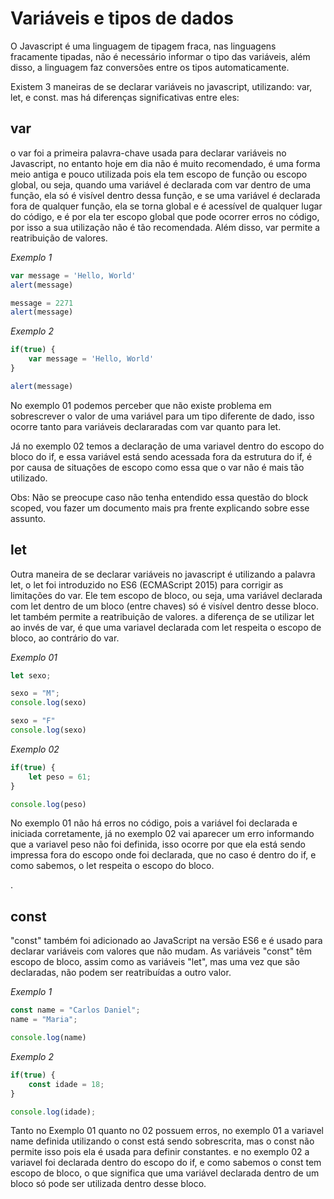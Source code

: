 # Variáveis e tipos de dados

O Javascript é uma linguagem de tipagem fraca, nas linguagens fracamente tipadas, não é necessário informar o tipo das variáveis, além disso, a linguagem faz conversões entre os tipos automaticamente. 

Existem 3 maneiras de se declarar variáveis no javascript, utilizando: var, let, e const. mas há diferenças significativas entre eles:


## **var**

o var foi a primeira palavra-chave usada para declarar variáveis no Javascript, no entanto hoje em dia não é muito recomendado, é uma forma meio antiga e pouco utilizada pois ela tem escopo de função ou escopo global, ou seja, quando uma variável é declarada com var dentro de uma função, ela só é visível dentro dessa função, e se uma variável é declarada fora de qualquer função, ela se torna global e é acessível de qualquer lugar do código, e é por ela ter escopo global que pode ocorrer erros no código, por isso a sua utilização não é tão recomendada. Além disso, var permite a reatribuição de valores.

*Exemplo 1*
```js
var message = 'Hello, World'
alert(message)

message = 2271
alert(message)
```

*Exemplo 2*
```js
if(true) {
    var message = 'Hello, World'
}

alert(message)
```

No exemplo 01 podemos perceber que não existe problema em sobrescrever o valor de uma variável para um tipo diferente de dado, isso ocorre tanto para variáveis declararadas com var quanto para let.

Já no exemplo 02 temos a declaração de uma variavel dentro do escopo do bloco do if, e essa variável está sendo acessada fora da estrutura do if, é por causa de situações de escopo como essa que o var não é mais tão utilizado.

Obs: Não se preocupe caso não tenha entendido essa questão do block scoped, vou fazer um documento mais pra frente explicando sobre esse assunto.


## **let**
Outra maneira de se declarar variáveis no javascript é  utilizando a palavra let, o let foi introduzido no ES6 (ECMAScript 2015) para corrigir as limitações do var. Ele tem escopo de bloco, ou seja, uma variável declarada com let dentro de um bloco (entre chaves) só é visível dentro desse bloco. let também permite a reatribuição de valores. a diferença de se utilizar let ao invés de var, é que uma variavel declarada com let respeita o escopo de bloco, ao contrário do var.

*Exemplo 01*

```js
let sexo;

sexo = "M";
console.log(sexo)

sexo = "F"
console.log(sexo)
```

*Exemplo 02*

```js
if(true) {
    let peso = 61;
} 

console.log(peso)
```

No exemplo 01 não há erros no código, pois a variável foi declarada e iniciada corretamente, já no exemplo 02 vai aparecer um erro informando que a variavel peso não foi definida, isso ocorre por que ela está sendo impressa fora do escopo onde foi declarada, que no caso é dentro do if, e como sabemos, o let respeita o escopo do bloco.

.
## **const**
"const" também foi adicionado ao JavaScript na versão ES6 e é usado para declarar variáveis com valores que não mudam. As variáveis "const" têm escopo de bloco, assim como as variáveis "let", mas uma vez que são declaradas, não podem ser reatribuídas a outro valor.

*Exemplo 1*
```js
const name = "Carlos Daniel";
name = "Maria";

console.log(name)
```

*Exemplo 2*
```js
if(true) {
    const idade = 18;
}

console.log(idade);
```

Tanto no Exemplo 01 quanto no 02 possuem erros, no exemplo 01 a variavel name definida utilizando o const está sendo sobrescrita, mas o const não permite isso pois ela é usada para definir constantes. e no exemplo 02 a variavel foi declarada dentro do escopo do if, e como sabemos o const tem escopo de bloco, o que significa que uma variável declarada dentro de um bloco só pode ser utilizada dentro desse bloco.
